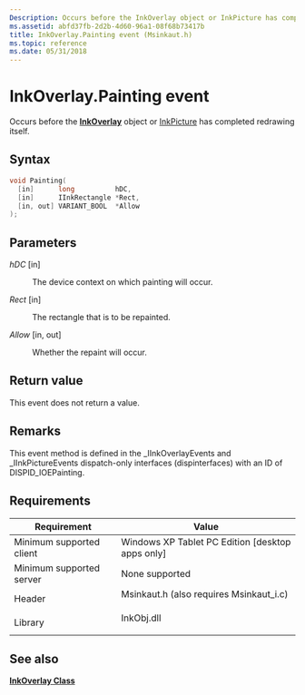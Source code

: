```yaml
---
Description: Occurs before the InkOverlay object or InkPicture has completed redrawing itself.
ms.assetid: abfd37fb-2d2b-4d60-96a1-08f68b73417b
title: InkOverlay.Painting event (Msinkaut.h)
ms.topic: reference
ms.date: 05/31/2018
---
```


# InkOverlay.Painting event

Occurs before the [**InkOverlay**](inkoverlay-class.md) object or [InkPicture](inkpicture-control-reference.md) has completed redrawing itself.

## Syntax


```C++
void Painting(
  [in]      long          hDC,
  [in]      IInkRectangle *Rect,
  [in, out] VARIANT_BOOL  *Allow
);
```



## Parameters

<dl> <dt>

*hDC* \[in\]
</dt> <dd>

The device context on which painting will occur.

</dd> <dt>

*Rect* \[in\]
</dt> <dd>

The rectangle that is to be repainted.

</dd> <dt>

*Allow* \[in, out\]
</dt> <dd>

Whether the repaint will occur.

</dd> </dl>

## Return value

This event does not return a value.

## Remarks

This event method is defined in the \_IInkOverlayEvents and \_IInkPictureEvents dispatch-only interfaces (dispinterfaces) with an ID of DISPID\_IOEPainting.

## Requirements



| Requirement | Value |
|-------------------------------------|---------------------------------------------------------------------------------------------------------------------|
| Minimum supported client<br/> | Windows XP Tablet PC Edition \[desktop apps only\]<br/>                                                       |
| Minimum supported server<br/> | None supported<br/>                                                                                           |
| Header<br/>                   | <dl> <dt>Msinkaut.h (also requires Msinkaut\_i.c)</dt> </dl> |
| Library<br/>                  | <dl> <dt>InkObj.dll</dt> </dl>                               |



## See also

<dl> <dt>

[**InkOverlay Class**](inkoverlay-class.md)
</dt> </dl>

 

 




